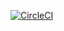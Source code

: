 [![CircleCI](https://circleci.com/gh/CloudEngineer20/Udacity-Devops_Project-4/tree/main.svg?style=svg)](https://circleci.com/gh/CloudEngineer20/Udacity-Devops_Project-4/tree/main)
